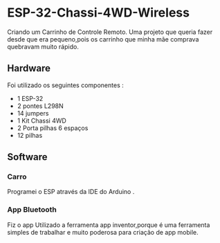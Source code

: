 # ESP-32-Chassi-4WD-Wireless
Criando um Carrinho de Controle Remoto. Uma projeto que queria fazer desde que era pequeno,pois os carrinho que minha mãe comprava quebravam muito rápido.
## Hardware
Foi utilizado os seguintes componentes : 
 - 1  ESP-32
 - 2 pontes L298N
 - 14 jumpers
 - 1 Kit Chassi 4WD
 - 2 Porta pilhas 6 espaços 
 - 12 pilhas
## Software

### Carro
Programei o ESP através da IDE do Arduino .


### App Bluetooth
Fiz o app Utilizado a ferramenta app inventor,porque é uma ferramenta simples de trabalhar e muito poderosa para criação de app mobile.
